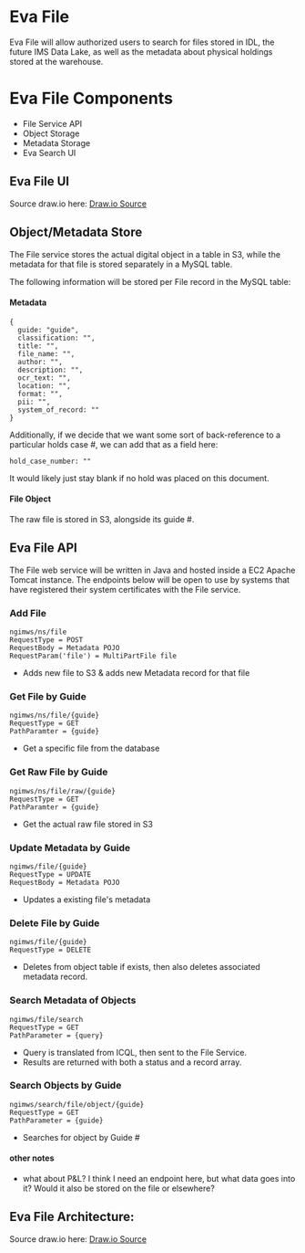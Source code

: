 # Eva File

Eva File will allow authorized users to search for files stored in IDL, the future IMS Data Lake, as well as the metadata about physical holdings stored at the warehouse.

# Eva File Components

- File Service API
- Object Storage
- Metadata Storage
- Eva Search UI

## Eva File UI

Source draw.io
here: [Draw.io Source](https://app.diagrams.net/#HRMSLowside%2Frmslow%2Fmaster%2FDrawings%2FEva%2FFile%2FEva%20Search.drawio)

## Object/Metadata Store

The File service stores the actual digital object in a table in S3, while the metadata for that file is stored separately in a MySQL table.

The following information will be stored per File record in the MySQL table:

#### Metadata
```json5
{
  guide: "guide",
  classification: "",
  title: "",
  file_name: "",
  author: "",
  description: "",
  ocr_text: "",
  location: "",
  format: "",
  pii: "",
  system_of_record: ""
}
```

Additionally, if we decide that we want some sort of back-reference to a particular holds case #, we can add that as a field here:
```json5
hold_case_number: ""
```
It would likely just stay blank if no hold was placed on this document.

#### File Object
The raw file is stored in S3, alongside its guide #.

## Eva File API
The File web service will be written in Java and hosted inside a EC2 Apache Tomcat instance.
The endpoints below will be open to use by systems that have registered their system certificates with the File service.

### Add File
```
ngimws/ns/file
RequestType = POST
RequestBody = Metadata POJO
RequestParam('file') = MultiPartFile file
```
* Adds new file to S3 & adds new Metadata record for that file

### Get File by Guide
```
ngimws/ns/file/{guide}
RequestType = GET
PathParamter = {guide}
```
* Get a specific file from the database

### Get Raw File by Guide
```
ngimws/ns/file/raw/{guide}
RequestType = GET
PathParamter = {guide}
```
* Get the actual raw file stored in S3

### Update Metadata by Guide
```
ngimws/file/{guide}
RequestType = UPDATE
RequestBody = Metadata POJO
```
* Updates a existing file's metadata

### Delete File by Guide
```
ngimws/file/{guide}
RequestType = DELETE
```
* Deletes from object table if exists, then also deletes associated metadata record.

### Search Metadata of Objects
```
ngimws/file/search
RequestType = GET
PathParameter = {query}
```
* Query is translated from ICQL, then sent to the File Service.
* Results are returned with both a status and a record array.

### Search Objects by Guide
```
ngimws/search/file/object/{guide}
RequestType = GET
PathParameter = {guide}
```
* Searches for object by Guide #

#### other notes
* what about P&L? I think I need an endpoint here, but what data goes into it? Would it also be stored on the file or elsewhere?

## Eva File Architecture:

Source draw.io
here: [Draw.io Source](https://app.diagrams.net/#HRMSLowside%2Frmslow%2Fmaster%2FDrawings%2FEva%2FArchitecture%2FMainArchitecture.drawio)
